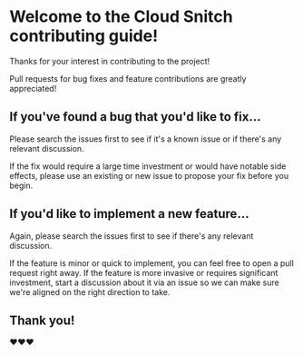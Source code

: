 # Welcome to the Cloud Snitch contributing guide!

Thanks for your interest in contributing to the project!

Pull requests for bug fixes and feature contributions are greatly appreciated!

## If you've found a bug that you'd like to fix...

Please search the issues first to see if it's a known issue or if there's any relevant discussion.

If the fix would require a large time investment or would have notable side effects, please use an existing or new issue to propose your fix before you begin.

## If you'd like to implement a new feature...

Again, please search the issues first to see if there's any relevant discussion.

If the feature is minor or quick to implement, you can feel free to open a pull request right away. If the feature is more invasive or requires significant investment, start a discussion about it via an issue so we can make sure we're aligned on the right direction to take.

## Thank you!

❤️❤️❤️
